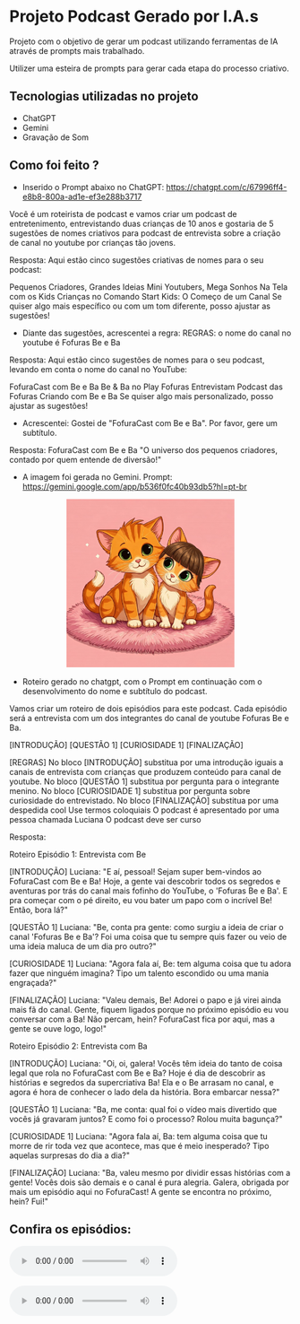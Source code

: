 # Projeto Podcast Gerado por I.A.s

Projeto com o objetivo de gerar um podcast utilizando ferramentas de IA através de prompts mais trabalhado.

Utilizer uma esteira de prompts para gerar cada etapa do processo criativo.

## Tecnologias utilizadas no projeto

- ChatGPT
- Gemini
- Gravação de Som

## Como foi feito ?

- Inserido o Prompt abaixo no ChatGPT: https://chatgpt.com/c/67996ff4-e8b8-800a-ad1e-ef3e288b3717

Você é um roteirista de podcast e vamos criar um podcast de entretenimento, entrevistando duas crianças de 10 anos e gostaria de 5 sugestões de nomes criativos para podcast de entrevista sobre a criação de canal no youtube por crianças tão jovens.

Resposta:
Aqui estão cinco sugestões criativas de nomes para o seu podcast:

Pequenos Criadores, Grandes Ideias
Mini Youtubers, Mega Sonhos
Na Tela com os Kids
Crianças no Comando
Start Kids: O Começo de um Canal
Se quiser algo mais específico ou com um tom diferente, posso ajustar as sugestões!

- Diante das sugestões, acrescentei a regra:
REGRAS: o nome do canal no youtube é Fofuras Be e Ba

Resposta:
Aqui estão cinco sugestões de nomes para o seu podcast, levando em conta o nome do canal no YouTube:

FofuraCast com Be e Ba
Be & Ba no Play
Fofuras Entrevistam
Podcast das Fofuras
Criando com Be e Ba
Se quiser algo mais personalizado, posso ajustar as sugestões!

- Acrescentei:
Gostei de "FofuraCast com Be e Ba". Por favor, gere um subtítulo.

Resposta:
FofuraCast com Be e Ba
"O universo dos pequenos criadores, contado por quem entende de diversão!"

- A imagem foi gerada no Gemini.
Prompt:
https://gemini.google.com/app/b536f0fc40b93db5?hl=pt-br

<p align="center">
<img 
    src="./assets/Gatinhos.jfif"
    width="300"
/>
</p>


- Roteiro gerado no chatgpt, com o Prompt em continuação com o desenvolvimento do nome e subtítulo do podcast.

Vamos criar um roteiro de dois episódios para este podcast.
Cada episódio será a entrevista com um dos integrantes do canal de youtube Fofuras Be e Ba.

[INTRODUÇÃO]
[QUESTÃO 1]
[CURIOSIDADE 1]
[FINALIZAÇÃO]

[REGRAS]
No bloco [INTRODUÇÃO] substitua por uma introdução iguais a canais de entrevista com crianças que produzem conteúdo para canal de youtube.
No bloco [QUESTÃO 1] substitua por pergunta para o integrante menino.
No bloco [CURIOSIDADE 1] substitua por pergunta sobre curiosidade do entrevistado.
No bloco [FINALIZAÇÃO] substitua por uma despedida cool
Use termos coloquiais
O podcast é apresentado por uma pessoa chamada Luciana
O podcast deve ser curso


Resposta:

Roteiro Episódio 1: Entrevista com Be

[INTRODUÇÃO]
Luciana: "E aí, pessoal! Sejam super bem-vindos ao FofuraCast com Be e Ba! Hoje, a gente vai descobrir todos os segredos e aventuras por trás do canal mais fofinho do YouTube, o 'Fofuras Be e Ba'. E pra começar com o pé direito, eu vou bater um papo com o incrível Be! Então, bora lá?"

[QUESTÃO 1]
Luciana: "Be, conta pra gente: como surgiu a ideia de criar o canal 'Fofuras Be e Ba'? Foi uma coisa que tu sempre quis fazer ou veio de uma ideia maluca de um dia pro outro?"

[CURIOSIDADE 1]
Luciana: "Agora fala aí, Be: tem alguma coisa que tu adora fazer que ninguém imagina? Tipo um talento escondido ou uma mania engraçada?"

[FINALIZAÇÃO]
Luciana: "Valeu demais, Be! Adorei o papo e já virei ainda mais fã do canal. Gente, fiquem ligados porque no próximo episódio eu vou conversar com a Ba! Não percam, hein? FofuraCast fica por aqui, mas a gente se ouve logo, logo!"

Roteiro Episódio 2: Entrevista com Ba

[INTRODUÇÃO]
Luciana: "Oi, oi, galera! Vocês têm ideia do tanto de coisa legal que rola no FofuraCast com Be e Ba? Hoje é dia de descobrir as histórias e segredos da supercriativa Ba! Ela e o Be arrasam no canal, e agora é hora de conhecer o lado dela da história. Bora embarcar nessa?"

[QUESTÃO 1]
Luciana: "Ba, me conta: qual foi o vídeo mais divertido que vocês já gravaram juntos? E como foi o processo? Rolou muita bagunça?"

[CURIOSIDADE 1]
Luciana: "Agora fala aí, Ba: tem alguma coisa que tu morre de rir toda vez que acontece, mas que é meio inesperado? Tipo aquelas surpresas do dia a dia?"

[FINALIZAÇÃO]
Luciana: "Ba, valeu mesmo por dividir essas histórias com a gente! Vocês dois são demais e o canal é pura alegria. Galera, obrigada por mais um episódio aqui no FofuraCast! A gente se encontra no próximo, hein? Fui!"

## Confira os episódios:

   <audio src=".output/Episódio1.m4a" controls title="Episódio 1"></audio>

   <audio src=".output/Episódio2.m4a" controls title="Episódio 2"></audio>


